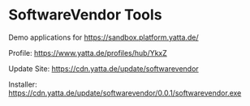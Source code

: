 # SoftwareVendor Tools

Demo applications for https://sandbox.platform.yatta.de/

Profile: https://www.yatta.de/profiles/hub/YkxZ

Update Site: https://cdn.yatta.de/update/softwarevendor

Installer: https://cdn.yatta.de/update/softwarevendor/0.0.1/softwarevendor.exe
